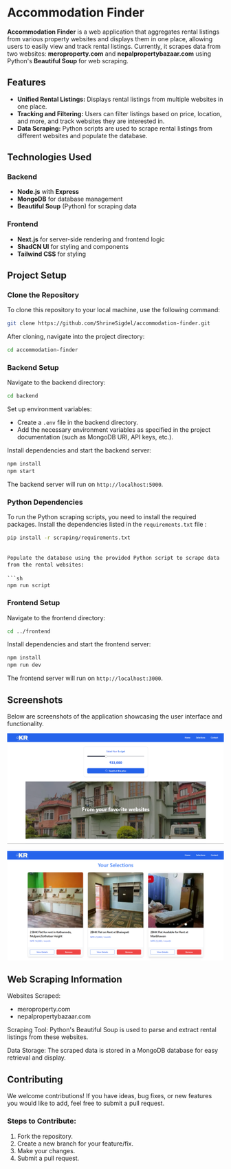 # Accommodation Finder

**Accommodation Finder** is a web application that aggregates rental listings from various property websites and displays them in one place, allowing users to easily view and track rental listings. Currently, it scrapes data from two websites: **meroproperty.com** and **nepalpropertybazaar.com** using Python's **Beautiful Soup** for web scraping.

## Features
- **Unified Rental Listings:** Displays rental listings from multiple websites in one place.
- **Tracking and Filtering:** Users can filter listings based on price, location, and more, and track websites they are interested in.
- **Data Scraping:** Python scripts are used to scrape rental listings from different websites and populate the database.

## Technologies Used
### Backend
- **Node.js** with **Express**
- **MongoDB** for database management
- **Beautiful Soup** (Python) for scraping data

### Frontend
- **Next.js** for server-side rendering and frontend logic
- **ShadCN UI** for styling and components
- **Tailwind CSS** for styling

## Project Setup

### Clone the Repository

To clone this repository to your local machine, use the following command:

```sh
git clone https://github.com/ShrineSigdel/accommodation-finder.git
```

After cloning, navigate into the project directory:

```sh
cd accommodation-finder
```

### Backend Setup

Navigate to the backend directory:

```sh
cd backend
```

Set up environment variables:

- Create a `.env` file in the backend directory.
- Add the necessary environment variables as specified in the project documentation (such as MongoDB URI, API keys, etc.).

Install dependencies and start the backend server:

```sh
npm install
npm start
```

The backend server will run on `http://localhost:5000`.

### Python Dependencies

To run the Python scraping scripts, you need to install the required packages. Install the dependencies listed in the `requirements.txt` file :


```sh
pip install -r scraping/requirements.txt
```
```

Populate the database using the provided Python script to scrape data from the rental websites:

```sh
npm run script
```

### Frontend Setup

Navigate to the frontend directory:

```sh
cd ../frontend
```

Install dependencies and start the frontend server:

```sh
npm install
npm run dev
```

The frontend server will run on `http://localhost:3000`.

## Screenshots

Below are screenshots of the application showcasing the user interface and functionality.

![Main Page](frontend/public/screenshots/main.png)

![Tracking Favorite Listings](frontend/public/screenshots/track.png)



## Web Scraping Information

Websites Scraped:

- meroproperty.com
- nepalpropertybazaar.com

Scraping Tool: Python's Beautiful Soup is used to parse and extract rental listings from these websites.

Data Storage: The scraped data is stored in a MongoDB database for easy retrieval and display.

## Contributing

We welcome contributions! If you have ideas, bug fixes, or new features you would like to add, feel free to submit a pull request.

### Steps to Contribute:

1. Fork the repository.
2. Create a new branch for your feature/fix.
3. Make your changes.
4. Submit a pull request.